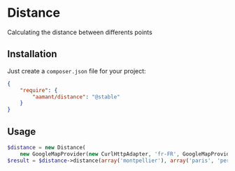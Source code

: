 Distance
========

Calculating the distance between differents points

Installation
------------

Just create a `composer.json` file for your project:

``` json
{
    "require": {
        "aamant/distance": "@stable"
    }
}
```

Usage
-----

``` php
$distance = new Distance(
	new GoogleMapProvider(new CurlHttpAdapter, 'fr-FR', GoogleMapProvider::MODE_BICYCLING));
$result = $distance->distance(array('montpellier'), array('paris', 'perpignan', 'lyon'));
```

